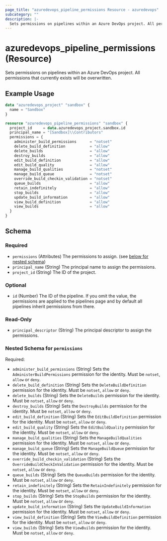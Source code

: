 ```yaml
---
page_title: "azuredevops_pipeline_permissions Resource - azuredevops"
subcategory: ""
description: |-
  Sets permissions on pipelines within an Azure DevOps project. All permissions that currently exists will be overwritten.
---
```


# azuredevops_pipeline_permissions (Resource)

Sets permissions on pipelines within an Azure DevOps project. All permissions that currently exists will be overwritten.

## Example Usage

```terraform
data "azuredevops_project" "sandbox" {
  name = "Sandbox"
}

resource "azuredevops_pipeline_permissions" "sandbox" {
  project_id     = data.azuredevops_project.sandbox.id
  principal_name = "[Sandbox]\\Contributors"
  permissions = {
    administer_build_permissions      = "notset"
    delete_build_definition           = "allow"
    delete_builds                     = "allow"
    destroy_builds                    = "allow"
    edit_build_definition             = "allow"
    edit_build_quality                = "allow"
    manage_build_qualities            = "notset"
    manage_build_queue                = "notset"
    override_build_checkin_validation = "notset"
    queue_builds                      = "allow"
    retain_indefinitely               = "allow"
    stop_builds                       = "allow"
    update_build_information          = "allow"
    view_build_definition             = "allow"
    view_builds                       = "allow"
  }
}
```

<!-- schema generated by tfplugindocs -->
## Schema

### Required

- `permissions` (Attributes) The permissions to assign. (see [below for nested schema](#nestedatt--permissions))
- `principal_name` (String) The principal name to assign the permissions.
- `project_id` (String) The ID of the project.

### Optional

- `id` (Number) The ID of the pipeline. If you omit the value, the permissions are applied to the pipelines page and by default all pipelines inherit permissions from there.

### Read-Only

- `principal_descriptor` (String) The principal descriptor to assign the permissions.

<a id="nestedatt--permissions"></a>
### Nested Schema for `permissions`

Required:

- `administer_build_permissions` (String) Sets the `AdministerBuildPermissions` permission for the identity. Must be `notset`, `allow` or `deny`.
- `delete_build_definition` (String) Sets the `DeleteBuildDefinition` permission for the identity. Must be `notset`, `allow` or `deny`.
- `delete_builds` (String) Sets the `DeleteBuilds` permission for the identity. Must be `notset`, `allow` or `deny`.
- `destroy_builds` (String) Sets the `DestroyBuilds` permission for the identity. Must be `notset`, `allow` or `deny`.
- `edit_build_definition` (String) Sets the `EditBuildDefinition` permission for the identity. Must be `notset`, `allow` or `deny`.
- `edit_build_quality` (String) Sets the `EditBuildQuality` permission for the identity. Must be `notset`, `allow` or `deny`.
- `manage_build_qualities` (String) Sets the `ManageBuildQualities` permission for the identity. Must be `notset`, `allow` or `deny`.
- `manage_build_queue` (String) Sets the `ManageBuildQueue` permission for the identity. Must be `notset`, `allow` or `deny`.
- `override_build_checkin_validation` (String) Sets the `OverrideBuildCheckInValidation` permission for the identity. Must be `notset`, `allow` or `deny`.
- `queue_builds` (String) Sets the `QueueBuilds` permission for the identity. Must be `notset`, `allow` or `deny`.
- `retain_indefinitely` (String) Sets the `RetainIndefinitely` permission for the identity. Must be `notset`, `allow` or `deny`.
- `stop_builds` (String) Sets the `StopBuilds` permission for the identity. Must be `notset`, `allow` or `deny`.
- `update_build_information` (String) Sets the `UpdateBuildInformation` permission for the identity. Must be `notset`, `allow` or `deny`.
- `view_build_definition` (String) Sets the `ViewBuildDefinition` permission for the identity. Must be `notset`, `allow` or `deny`.
- `view_builds` (String) Sets the `ViewBuilds` permission for the identity. Must be `notset`, `allow` or `deny`.
